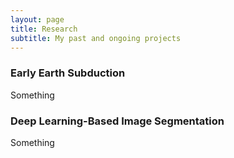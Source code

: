 ```yaml
---
layout: page
title: Research
subtitle: My past and ongoing projects
---
```


### Early Earth Subduction
Something

### Deep Learning-Based Image Segmentation
Something
